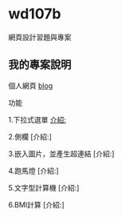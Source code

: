 # wd107b
網頁設計習題與專案
## 我的專案說明
個人網頁
[blog](https://github.com/fairy042026/wd107b/blob/master/Description.md)


功能

1.下拉式選單
[介紹:](https://github.com/fairy042026/wd107b/blob/master/1.md)

2.側欄
[介紹:]

3.嵌入圖片，並產生超連結
[介紹:]

4.跑馬燈
[介紹:]

5.文字型計算機
[介紹:]

6.BMI計算
[介紹:]
